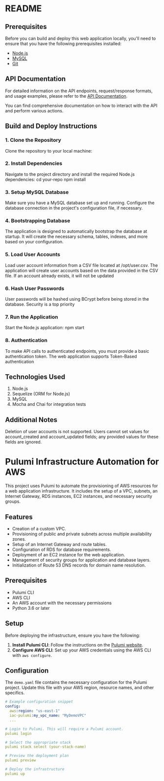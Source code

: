 # README

## Prerequisites
Before you can build and deploy this web application locally, you'll need to ensure that you have the following prerequisites installed:

- [Node.js](https://nodejs.org/)
- [MySQL](https://www.mysql.com/)
- [Git](https://git-scm.com/)

## API Documentation
For detailed information on the API endpoints, request/response formats, and usage examples, please refer to the [API Documentation]([https://link-to-api-documentation](https://app.swaggerhub.com/apis-docs/csye6225-webapp/cloud-native-webapp/fall2023-a3)).

You can find comprehensive documentation on how to interact with the API and perform various actions.

## Build and Deploy Instructions

### 1. Clone the Repository
Clone the repository to your local machine:
### 2. Install Dependencies
Navigate to the project directory and install the required Node.js dependencies:
    cd your-repo
    npm install
### 3. Setup MySQL Database
Make sure you have a MySQL database set up and running. Configure the database connection in the project's configuration file, if necessary.
### 4. Bootstrapping Database
The application is designed to automatically bootstrap the database at startup. It will create the necessary schema, tables, indexes, and more based on your configuration.
### 5. Load User Accounts
Load user account information from a CSV file located at /opt/user.csv. The application will create user accounts based on the data provided in the CSV file. If an account already exists, it will not be updated
### 6. Hash User Passwords
User passwords will be hashed using BCrypt before being stored in the database. Security is a top priority
### 7. Run the Application
Start the Node.js application:
    npm start

### 8. Authentication
To make API calls to authenticated endpoints, you must provide a basic authentication token. The web application supports Token-Based authentication

## Technologies Used
1. Node.js
2. Sequelize (ORM for Node.js)
3. MySQL
4. Mocha and Chai for integration tests

## Additional Notes
Deletion of user accounts is not supported.
Users cannot set values for account_created and account_updated fields; any provided values for these fields are ignored.

# Pulumi Infrastructure Automation for AWS

This project uses Pulumi to automate the provisioning of AWS resources for a web application infrastructure. It includes the setup of a VPC, subnets, an Internet Gateway, RDS instances, EC2 instances, and necessary security groups.

## Features

- Creation of a custom VPC.
- Provisioning of public and private subnets across multiple availability zones.
- Setup of an Internet Gateway and route tables.
- Configuration of RDS for database requirements.
- Deployment of an EC2 instance for the web application.
- Management of security groups for application and database layers.
- Initialization of Route 53 DNS records for domain name resolution.

## Prerequisites

- Pulumi CLI
- AWS CLI
- An AWS account with the necessary permissions
- Python 3.6 or later

## Setup

Before deploying the infrastructure, ensure you have the following:

1. **Install Pulumi CLI**: Follow the instructions on the [Pulumi website](https://www.pulumi.com/docs/get-started/aws/begin/).
2. **Configure AWS CLI**: Set up your AWS credentials using the AWS CLI with `aws configure`.

## Configuration

The `demo.yaml` file contains the necessary configuration for the Pulumi project. Update this file with your AWS region, resource names, and other specifics.

```yaml
# Example configuration snippet
config:
  aws:region: "us-east-1"
  iac-pulumi:my_vpc_name: "MyDemoVPC"
  ...

# Login to Pulumi. This will require a Pulumi account.
pulumi login

# Select the appropriate stack
pulumi stack select (your-stack-name)

# Preview the deployment plan
pulumi preview

# Deploy the infrastructure
pulumi up

